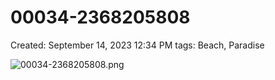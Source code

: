 # 00034-2368205808

Created: September 14, 2023 12:34 PM
tags: Beach, Paradise

![00034-2368205808.png](00034-2368205808%20e846989c34464df6b9064e8ccf15633b/00034-2368205808.png)